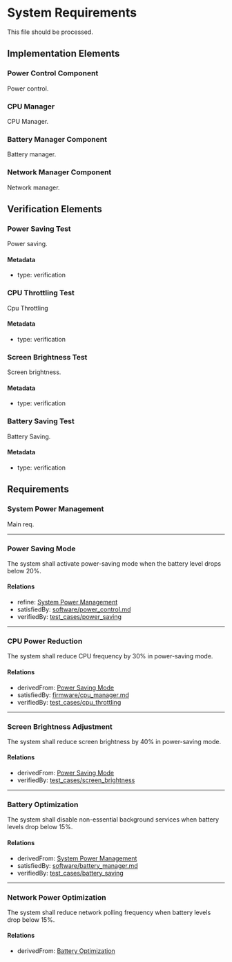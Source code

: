 # System Requirements

This file should be processed.

## Implementation Elements

### Power Control Component

Power control.

### CPU Manager

CPU Manager.


### Battery Manager Component

Battery manager.


### Network Manager Component

Network manager.



## Verification Elements

### Power Saving Test

Power saving.

#### Metadata
  * type: verification

### CPU Throttling Test

Cpu Throttling

#### Metadata
  * type: verification


### Screen Brightness Test

Screen brightness.

#### Metadata
  * type: verification

### Battery Saving Test

Battery Saving.

#### Metadata
  * type: verification



## Requirements

### System Power Management

Main req.

---

### Power Saving Mode

The system shall activate power-saving mode when the battery level drops below 20%.  

#### Relations
  * refine: [System Power Management](#system-power-management)
  * satisfiedBy: [software/power_control.md](#power-control-component)
  * verifiedBy: [test_cases/power_saving](#power-saving-test)

---

### CPU Power Reduction

The system shall reduce CPU frequency by 30% in power-saving mode.  

#### Relations
  * derivedFrom: [Power Saving Mode](#power-saving-mode)
  * satisfiedBy: [firmware/cpu_manager.md](#cpu-manager-component)
  * verifiedBy: [test_cases/cpu_throttling](#cpu-throttling-test)

---

### Screen Brightness Adjustment

The system shall reduce screen brightness by 40% in power-saving mode.  

#### Relations
  * derivedFrom: [Power Saving Mode](#power-saving-mode)
  * verifiedBy: [test_cases/screen_brightness](#screen-brightness-test)

---

### Battery Optimization

The system shall disable non-essential background services when battery levels drop below 15%.  

#### Relations
  * derivedFrom: [System Power Management](#system-power-management)
  * satisfiedBy: [software/battery_manager.md](#battery-manager-component)
  * verifiedBy: [test_cases/battery_saving](#battery-saving-test)

---

### Network Power Optimization
The system shall reduce network polling frequency when battery levels drop below 15%.  

#### Relations
  * derivedFrom: [Battery Optimization](#battery-optimization)

